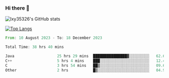 ### Hi there 👋

<!--
**lxy35326/lxy35326** is a ✨ _special_ ✨ repository because its `README.md` (this file) appears on your GitHub profile.

Here are some ideas to get you started:

- 🔭 I’m currently working on ...
- 🌱 I’m currently learning ...
- 👯 I’m looking to collaborate on ...
- 🤔 I’m looking for help with ...
- 💬 Ask me about ...
- 📫 How to reach me: ...
- 😄 Pronouns: ...
- ⚡ Fun fact: ...
-->

![lxy35326's GitHub stats](https://github-readme-stats.vercel.app/api?username=lxy35326&show_icons=true)

[![Top Langs](https://github-readme-stats.vercel.app/api/top-langs/?username=anuraghazra&layout=compact)](https://github.com/anuraghazra/github-readme-stats)

<!--START_SECTION:waka-->

```rust
From: 10 August 2023 - To: 18 December 2023

Total Time: 38 hrs 40 mins

Java                   25 hrs 29 mins  ███████████████▓░░░░░░░░░   62.66 %
C++                    5 hrs 4 mins    ███░░░░░░░░░░░░░░░░░░░░░░   12.49 %
C                      3 hrs 54 mins   ██▒░░░░░░░░░░░░░░░░░░░░░░   09.61 %
Other                  2 hrs           █▒░░░░░░░░░░░░░░░░░░░░░░░   04.95 %
```

<!--END_SECTION:waka-->
